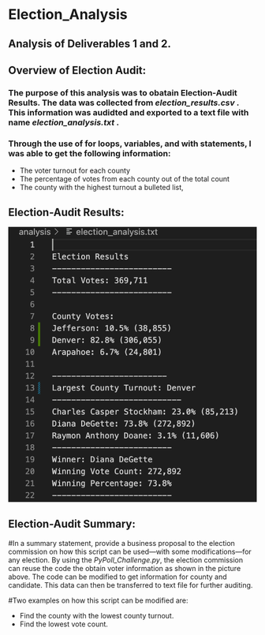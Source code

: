 # Election_Analysis

## Analysis of Deliverables 1 and 2. 

## Overview of Election Audit:
### The purpose of this analysis was to obatain Election-Audit Results.  The data was collected from *election_results.csv* . This information was audidted and exported to a text file with name *election_analysis.txt* .

### Through the use of for loops, variables, and with statements, I was able to get the following information:
- The voter turnout for each county
- The percentage of votes from each county out of the total count
- The county with the highest turnout a bulleted list, 

## Election-Audit Results: 
![](https://github.com/ramon0101alonso/Election_Analysis/blob/main/Resources/election_result_output.png)

## Election-Audit Summary: 

#In a summary statement, provide a business proposal to the election commission on how this script can be used—with some modifications—for any election. By using the *PyPoll_Challenge.py*, the election commission can reuse the code the obtain voter information as shown in the picture above.  The code can be modified to get information for county and candidate.  This data can then be transferred to text file for further auditing.  

#Two examples on how this script can be modified are:
- Find the county with the lowest county turnout.
- Find the lowest vote count.


